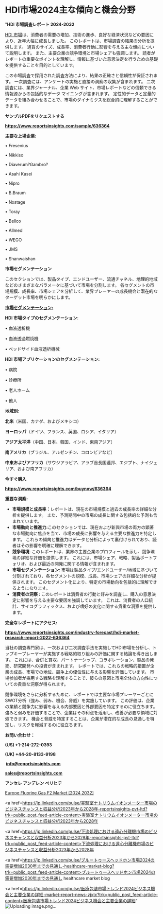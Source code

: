 # HDI市場2024主な傾向と機会分野

"<strong>HDI 市場調査レポート 2024-2032</strong>

<a href=https://www.reportsinsights.com/sample/636364>HDI 市場</a>は、消費者の需要の増加、技術の進歩、良好な経済状況などの要因により、近年大幅に成長しました。 このレポートは、市場調査の結果の分析を提供します。 通貨のサイズ、成長率、消費者行動に影響を与える主な傾向について説明します。 また、主要企業の競争環境と市場シェアも強調します。 読者がレポートの重要なポイントを理解し、情報に基づいた意思決定を行うための基礎を提供することを目的としています。

この市場調査で採用された調査方法により、結果の正確さと信頼性が保証されます。 一次調査には、アンケートの実施と直接の洞察の収集が含まれます。 二次調査には、業界ジャーナル、企業 Web サイト、市場レポートなどの信頼できる情報源からの包括的なデータ マイニングが含まれます。 定性的データと定量的データを組み合わせることで、市場のダイナミクスを総合的に理解することができます。

<strong><b>サンプルPDFをリクエストする</b></strong>

<a href=https://www.reportsinsights.com/sample/636364><strong><u>https://www.reportsinsights.com/sample/636364</u></strong></a>

<strong>主要な上場企業:</strong>

• Fresenius

• Nikkiso

• Diaverum?Gambro?

• Asahi Kasei

• Nipro

• B.Braum

• Nxstage

• Toray

• Bellco

• Allmed

• WEGO

• JMS

• Shanwaishan

<strong>市場セグメンテーション</strong>

このセクションでは、製品タイプ、エンドユーザー、流通チャネル、地理的地域などのさまざまなパラメータに基づいて市場を分割します。 各セグメントの市場規模、成長率、市場シェアを分析して、業界プレーヤーの成長機会と潜在的なターゲット市場を明らかにします。

<strong><u>市場セグメンテーション</u></strong><strong><u>:</u></strong>

<strong>HDI 市場タイプのセグメンテーション:</strong>

• 血液透析機

• 血液透過燃焼機

• ベッドサイド血液透析機械

<strong>HDI 市場アプリケーションのセグメンテーション:</strong>

• 病院

• 診療所

• 老人ホーム

• 他人

<strong><u>地域別</u></strong><strong><u>:</u></strong>

<strong>北米</strong>（米国、カナダ、およびメキシコ）

<strong>ヨーロッパ</strong>（ドイツ、フランス、英国、ロシア、イタリア）

<strong>アジア太平洋</strong>（中国、日本、韓国、インド、東南アジア）

<strong>南アメリカ</strong>（ブラジル、アルゼンチン、コロンビアなど）

<strong>中東およびアフリカ</strong>（サウジアラビア、アラブ首長国連邦、エジプト、ナイジェリア、および南アフリカ）

<strong>今すぐ購入</strong>

<a href=https://www.reportsinsights.com/buynow/636364><strong><u>https://www.reportsinsights.com/buynow/636364</u></strong></a>

<strong>重要な洞察:</strong>
<ul>
  <li><strong>市場規模と成長率：</strong>レポートは、現在の市場規模と過去の成長率の詳細な分析を提供します。 また、予測期間中の市場の成長に関する包括的な予測も含まれています。</li>
  <li><strong>市場動向と推進力:</strong>このセクションでは、現在および新興市場の両方の顕著な市場動向に焦点を当て、市場の成長に影響を与える主要な推進力を特定します。 これらの傾向と推進力はデータと分析によって裏付けられており、読者はその影響を明確に理解できます。</li>
  <li><strong>競争環境</strong>: このレポートは、業界の主要企業のプロフィールを示し、競争環境の詳細な評価を提供します。 これには、市場シェア、戦略、製品ポートフォリオ、および最近の開発に関する情報が含まれます。</li>
  <li><strong>市場セグメンテーション: </strong>市場は製品タイプ/エンドユーザー/地域に基づいて分割されており、各セグメントの規模、成長、市場シェアの詳細な分析が提供されます。 このセグメント化により、特定の市場動向を包括的に理解できるようになります。</li>
  <li><strong>消費者の洞察 : </strong>このレポートは消費者の行動と好みを調査し、購入の意思決定に影響を与える主要な要因を強調しています。 これは、消費者の人口統計、サイコグラフィックス、および嗜好の変化に関する貴重な洞察を提供します。</li>
</ul>
<strong>完全なレポートにアクセス:</strong>

<a href=https://www.reportsinsights.com/industry-forecast/hdi-market-research-report-2022-636364><strong><u><b>https://www.reportsinsights.com/industry-forecast/hdi-market-research-report-2022-636364</b></u></strong></a>

当社の調査専門家は、一次および二次調査手法を実施してHDI市場を分析し、トップキープレーヤーが実施する戦略的取り組みの評価に関する結論を導き出します。 これには、合併と買収、パートナーシップ、コラボレーション、製品の発売、研究開発への投資が含まれます。 レポートでは、これらの戦略的措置が企業の成長、市場での地位、競争上の優位性に与える影響を評価しています。 市場参加者が採用する戦略を理解することで、彼らの意図と市場全体の方向性についての貴重な洞察が得られます。

競争環境をさらに分析するために、レポートでは主要な市場プレーヤーごとにSWOT分析（強み、弱み、機会、脅威）を実施しています。 この評価は、企業の業績と競争力に影響を与える内部要因と外部要因を特定するのに役立ちます。 強みと弱みを評価することで、企業はその利点を活用し、改善が必要な領域に対処できます。 機会と脅威を特定することは、企業が潜在的な成長の見通しを特定し、リスクを軽減するのに役立ちます。

<strong>お問い合わせ：</strong>

<strong>(US) +1-214-272-0393</strong>

<strong>(UK) +44-20-8133-9198</strong>

<strong> </strong><a href=info@reportsinsights.com><strong><u>info@reportsinsights.com</u></strong></a>

<a href=sales@reportsinsights.com><strong><u>sales@reportsinsights.com</u></strong></a>

<strong>アンセレ アンデレン ベリヒテ</strong>

<a href=https://www.linkedin.com/pulse/europe-fluorine-gas-f2-market-analysis-identifying-mfpkf/>Europe Fluorine Gas F2 Market [2024 2032]</a>

<a href=https://jp.linkedin.com/pulse/実験室ナトリウムイオンメーター市場のビジネスチャンスと収益分析2023年から2028年-reportsinsights-pvt-ltd?trk=public_post_feed-article-content>実験室ナトリウムイオンメーター市場のビジネスチャンスと収益分析2023年から2028年</a>

<a href=https://jp.linkedin.com/pulse/下流処理における遠心分離機市場のビジネスチャンスと収益分析2023年から2028年-reportsinsights-pvt-ltd?trk=public_post_feed-article-content>下流処理における遠心分離機市場のビジネスチャンスと収益分析2023年から2028年</a>

<a href=https://jp.linkedin.com/pulse/ブルートゥースヘッドホン市場2024の需要増加2030年までの見通し-healthcare-market-blog?trk=public_post_feed-article-content>ブルートゥースヘッドホン市場2024の需要増加2030年までの見通し healthcare market blog</a>

<a href=https://jp.linkedin.com/pulse/医療包装市場トレンド2024ビジネス機会と主要企業の詳細-market-report-news-zjxtc?trk=public_post_feed-article-content>医療包装市場トレンド2024ビジネス機会と主要企業の詳細</a>"
![Uploading image.png…]()
